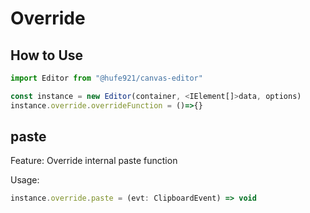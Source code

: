 # Override

## How to Use

```javascript
import Editor from "@hufe921/canvas-editor"

const instance = new Editor(container, <IElement[]>data, options)
instance.override.overrideFunction = ()=>{}
```

## paste

Feature: Override internal paste function

Usage:

```javascript
instance.override.paste = (evt: ClipboardEvent) => void
```

